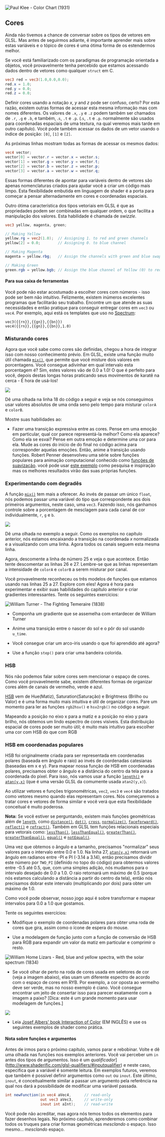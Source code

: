 ![Paul Klee - Color Chart (1931)](klee.jpg)

## Cores

Ainda não tivemos a chance de conversar sobre os tipos de vetores em GLSL. Mas antes de seguirmos adiante, é importante aprender mais sobre estas variáveis e o tópico de cores é uma ótima forma de os estendermos melhor.

Se você está familiarizado com os paradigmas de programação orientada a objetos, você provavelmente tenha percebido que estamos acessando dados dentro de vetores como qualquer `struct` em C.

```glsl
vec3 red = vec3(1.0,0.0,0.0);
red.x = 1.0;
red.y = 0.0;
red.z = 0.0;
```

Definir cores usando a notação *x*, *y* and *z* pode ser confuso, certo? Por esta razão, existem outras formas de acessar esta mesma informação mas com nomes diferentes. Os valores de `.x`, `.y` e `.z` podem também ser chamados de `.r`, `.g` e `.b`, e também, .`s`, `.t` e `.p`. (.`s`, `.t` e `.p`. normalmente são usados para coordenadas espaciais de uma textura, na qual veremos mais tarde em outro capítulo). Você pode também acessar os dados de um vetor usando o índice de posição: `[0]`, `[1]` e `[2]`.

As próximas linhas mostram todas as formas de acessar os mesmos dados:

```glsl
vec4 vector;
vector[0] = vector.r = vector.x = vector.s;
vector[1] = vector.g = vector.y = vector.t;
vector[2] = vector.b = vector.z = vector.p;
vector[3] = vector.a = vector.w = vector.q;
```

Essas formas diferentes de apontar para variáveis dentro de vetores são apenas nomenclaturas criados para ajudar você a criar um código mais limpo. Esta flexibilidade embutida em linguagem de shader é a porta para começar a pensar alternadamente em cores e coordenadas espaciais.

Outro ótima característica dos tipos vetoriais em GLSL é que as propriedades podem ser combinadas em qualquer ordem, o que facilita a manipulação dos valores. Esta habilidade é chamada de *swizzle*.

```glsl
vec3 yellow, magenta, green;

// Making Yellow
yellow.rg = vec2(1.0);  // Assigning 1. to red and green channels
yellow[2] = 0.0;        // Assigning 0. to blue channel

// Making Magenta
magenta = yellow.rbg;   // Assign the channels with green and blue swapped

// Making Green
green.rgb = yellow.bgb; // Assign the blue channel of Yellow (0) to red and blue channels
```

#### Para sua caixa de ferramentas

Você pode não estar acostumado a escolher cores com números - isso pode ser bem não intuitivo. Felizmente, existem inúmeros excelentes programas que facilitarão seu trabalho. Encontre um que atende as suas necessidades e então pratique para conseguir entregar cores em `vec3` ou `vec4`. Por exemplo, aqui está os templates que uso no [Spectrum](http://www.eigenlogik.com/spectrum/mac):

```
vec3({{rn}},{{gn}},{{bn}})
vec4({{rn}},{{gn}},{{bn}},1.0)
```

### Misturando cores

Agora que você sabe como cores são definidas, chegou a hora de integrar isso com nosso conhecimento prévio. Em GLSL, existe uma função muito útil chamada [`mix()`](../glossary/?search=mix), que permite que você misture dois valores em porcentagens. Você consegue adivinhar em qual intervalo esta porcentagem é? Sim, estes valores vão de 0.0 a 1.0! O que é perfeito para você, depois destas longas horas praticando seus movimentos de karatê na cerca - É hora de usá-los!

![](mix-f.jpg)

Dê uma olhada na linha 18 do código a seguir e veja se nós conseguimos usar valores absolutos de uma onda seno pelo tempo para misturar `colorA` e `colorB`.

<div class="codeAndCanvas" data="mix.frag"></div>

Mostre suas habilidades ao:

* Fazer uma transição expressiva entre as cores. Pense em uma emoção em particular, qual cor parece representá-la melhor? Como ela aparece? Como ela se esvai? Pense em outra emoção e determine uma cor para ela. Mude as cores do início de do final no código acima para corresponder aquelas emoções. Então, anime a transição usando funções.
Robert Penner desenvolveu uma série sobre funções populares para animação computacional conhecido como [funções de suavização](http://easings.net/). você pode usar [este exemplo](../edit.php#06/easing.frag) como pesquisa e inspiração mas os melhores resultados virão das suas próprias funções.

### Experimentando com degradês

A função [`mix()`](../glossary/?search=mix) tem mais a oferecer. Ao invés de passar um único `float`, nós podemos passar uma variável do tipo que correspondente aos dois primeiros argumentos, neste caso, uma `vec3`. Fazendo isso, nós ganhamos controle sobre a porcentagem de mesclagem para cada canal de cor individualmente, `r`, `g` e `b`.

![](mix-vec.jpg)

Dê uma olhada no exemplo a seguir. Como os exemplos no capítulo anterior, nós estamos encaixando a transição na coordenada *x* normalizada e a visualizando com uma linha. Agora todos os canais seguem esta mesma linha.

Agora, descomente a linha de número 25 e veja o que acontece. Então tente descomentar as linhas 26 e 27. Lembre-se que as linhas representam a intensidade de `colorA` e `colorB` a serem misturar por canal.

<div class="codeAndCanvas" data="gradient.frag"></div>

Você provavelmente reconheceu os três modelos de funções que estamos usando nas linhas 25 a 27. Explore com eles! Agora é hora para experimentar e exibir suas habilidades do capítulo anterior e criar gradientes interessantes. Tente os seguintes exercícios:

![William Turner - The Fighting Temeraire (1838)](turner.jpg)

* Componha um gradiente que se assemelha com entardecer de William Turner

* Anime uma transição entre o nascer do sol e o pôr do sol usando `u_time`.

* Você consegue criar um arco-íris usando o que foi aprendido até agora?

* Use a função `step()` para criar uma bandeira colorida.

### HSB

Nós não podemos falar sobre cores sem mencionar o espaço de cores. Como você provavelmente sabe, existem diferentes formas de organizar cores além de canais de vermelho, verde e azul.

[HSB](http://en.wikipedia.org/wiki/HSL_and_HSV) vem de Hue(Matiz), Saturation(Saturação) e Brightness (Brilho ou Valor) e é uma forma muito mais intuitiva e útil de organizar cores. Pare um momento para ler as funções  `rgb2hsv()` e `hsv2rgb()` no código a seguir.

Mapeando a posição no eixo x para a matiz e a posição no eixo y para brilho, nós obtemos um lindo espectro de cores visíveis. Esta distribuição espacial de cores pode ser muito útil; é muito mais intuítivo para escolher uma cor com HSB do que com RGB

<div class="codeAndCanvas" data="hsb.frag"></div>

### HSB em coordenadas populares

HSB foi originalmente criada para ser representada em coordenadas polares (baseada em ângulo e raio) ao invés de coordenadas catesianas (baseadas em x e y). Para mapear nossa função de HSB em coordenadas polares, precisamos obter o ângulo e a distância do centro da tela para a coordenada do píxel. Para isso, nós vamos usar a função [`length()`](../glossary/?search=length) e [`atan(y,x)`](../glossary/?search=atan) (que é uma versão GLSL da comumente usada `atan2(y,x)`).  

Ao utilizar vetores e funções trigonométricas, `vec2`, `vec3` e `vec4` são tratados como vetores mesmo quando elas representam cores. Nós começaremos a tratar cores e vetores de forma similar e você verá que esta flexibilidade conceitual é muito poderosa.

**Nota:** Se você estiver se perguntando, existem mais funções geométricas além de [`length`](../glossary/?search=length), como [`distance()`](../glossary/?search=distance), [`dot()`](../glossary/?search=dot), [`cross`](../glossary/?search=cross), [`normalize()`](../glossary/?search=normalize), [`faceforward()`](../glossary/?search=faceforward), [`reflect()`](../glossary/?search=reflect) e [`refract()`](../glossary/?search=refract). Também em GLSL tem funções relacionais especiais para vetorais como: [`lessThan()`](../glossary/?search=lessThan), [`lessThanEqual()`](../glossary/?search=lessThanEqual), [`greaterThan()`](../glossary/?search=greaterThan), [`greaterThanEqual()`](../glossary/?search=greaterThanEqual), [`equal()`](../glossary/?search=equal) e [`notEqual()`](../glossary/?search=notEqual).

Uma vez que obtemos o ângulo e a tamanho, precisamos "normalizar" seus valores para o intervalo entre 0.0 e 1.0. Na linha 27, [`atan(y,x)`](../glossary/?search=atan) retornará um ângulo em radianos entre -PI e PI (-3.14 a 3.14), então precisamos dividir este número por `TWO_PI` (definido no topo do código) para obtermos valores entre -0.5 até 0.5, que, com uma simples adição, nós mudamos para o intervalo desejado de 0.0 a 1.0. O raio retornará um máximo de 0.5 (porque nós estamos calculando a distância a partir do centro da tela), então nós precisamos dobrar este intervalo (multiplicando por dois) para obter um máximo de 1.0.

Como você pode observar, nosso jogo aqui é sobre transformar e mapear intervalos para 0.0 a 1.0 que gostamos.

<div class="codeAndCanvas" data="hsb-colorwheel.frag"></div>

Tente os seguintes exercícios:

* Modifique o exemplo de coordenadas polares para obter uma roda de cores que gira, assim como o ícone de espera do mouse.

* Use a modelagem de função junto com a função de conversão de HSB para RGB para expandir um valor da matiz em particular e comprimir o resto.

![William Home Lizars - Red, blue and yellow spectra, with the solar spectrum (1834)](spectrums.jpg)

* Se você olhar de perto na roda de cores usada em seletores de cor (veja a imagem abaixo), elas usam um diferente espectro de acordo com o espaço de cores em RYB. Por exemplo, a cor oposta ao vermelho deve ser verde, mas no nosso exemplo é ciano. Você consegue encontrar um jeito de consertar isso para parecer exatamente com a imagem a paixo? [Dica: este é um grande momento para usar modelagem de funções.]

![](colorwheel.png)

* Leia [Josef Albers' book Interaction of Color](http://www.goodreads.com/book/show/111113.Interaction_of_Color) (EM INGLÊS) e use os seguintes exemplos de shader como prática.

<div class="glslGallery" data="160505191155,160505193939,160505200330,160509131554,160509131509,160509131420,160509131240" data-properties="clickRun:editor,openFrameIcon:false,showAuthor:false"></div>

#### Nota sobre funções e argumentos

Antes de irmos para o próximo capítulo, vamos parar e rebobinar. Volte e dê uma olhada nas funções nos exemplos anteriores. Você vai perceber um `in` antes dos tipos de argumentos. Isso é um *qualificador*](http://www.shaderific.com/glsl-qualifiers/#inputqualifier) e neste caso, especifica que a variável é somente leitura. Em exemplos futuros, veremos que também é possível definir argumentos como `out` ou `inout`. Este último, `inout`, é conceitualmente similar a passar um argumento pela referência na qual nos dará a possibilidade de modificar uma variável passada.

```glsl
int newFunction(in vec4 aVec4,      // read-only
                out vec3 aVec3,     // write-only
                inout int aInt);    // read-write
```

Você pode não acreditar, mas agora nós temos todos os elementos para fazer desenhos legais. No próximo capítulo, aprenderemos como combinar todos os truques para criar formas geométricas *mesclando* o espaço. Isso mesmo... *mesclando* espaço. 
